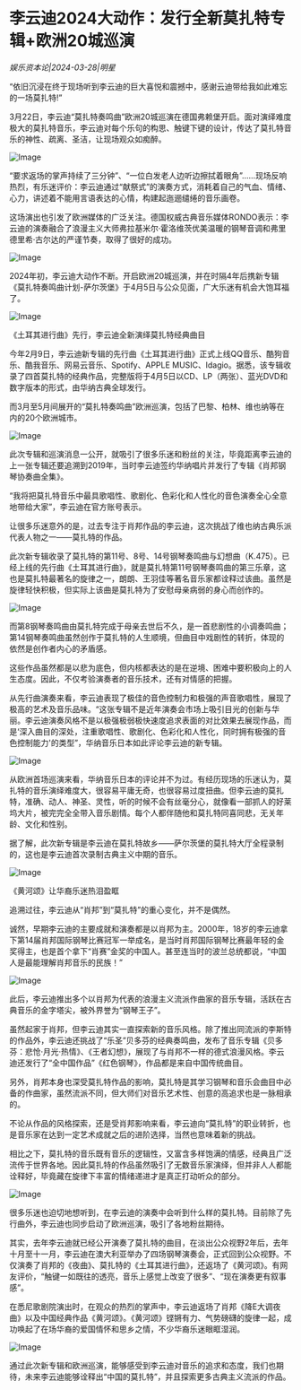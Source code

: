 # 李云迪2024大动作：发行全新莫扎特专辑+欧洲20城巡演

*娱乐资本论|2024-03-28|明星*

“依旧沉浸在终于现场听到李云迪的巨大喜悦和震撼中，感谢云迪带给我如此难忘的一场莫扎特!”

3月22日，李云迪“莫扎特奏鸣曲”欧洲20城巡演在德国弗赖堡开启。面对演绎难度极大的莫扎特音乐，李云迪对每个乐句的构思、触键下键的设计，传达了莫扎特音乐的神性、疏离、圣洁，让现场观众如痴醉。

![Image](http://static.ylzbl.com/uploads/ueditor/php/upload/image/20240328/1711639574879772.png)

“要求返场的掌声持续了三分钟”、“一位白发老人边听边擦拭着眼角”……现场反响热烈，有乐迷评价：李云迪通过“献祭式”的演奏方式，消耗着自己的气血、情绪、心力，讲述着不能用言语表达的心情，构建起迤逦缱绻的音乐画卷。

这场演出也引发了欧洲媒体的广泛关注。德国权威古典音乐媒体RONDO表示：李云迪的演奏融合了浪漫主义大师弗拉基米尔·霍洛维茨优美温暖的钢琴音调和弗里德里希·古尔达的严谨节奏，取得了很好的成功。

![Image](http://static.ylzbl.com/uploads/ueditor/php/upload/image/20240328/1711639574867854.png)

2024年初，李云迪大动作不断。开启欧洲20城巡演，并在时隔4年后携新专辑《莫扎特奏鸣曲计划-萨尔茨堡》于4月5日与公众见面，广大乐迷有机会大饱耳福了。

![Image](https://mmbiz.qpic.cn/mmbiz_png/jNZszpkibXx8r0eeusveAtyj98pKeBEz7tMuAmiadsyvAk4l30TZvmgP03RGX0iaosuL5yVawsdblYqeWUcOTHYoQ/640?wx_fmt=png&tp=wxpic&wxfrom=5&wx_lazy=1&wx_co=1)

《土耳其进行曲》先行，李云迪全新演绎莫扎特经典曲目

今年2月9日，李云迪新专辑的先行曲《土耳其进行曲》正式上线QQ音乐、酷狗音乐、酷我音乐、网易云音乐、Spotify、APPLE MUSIC、ldagio。据悉，该专辑收录了四首莫扎特的经典作品，完整版将于4月5日以CD、LP（两张）、蓝光DVD和数字版本的形式，由华纳古典全球发行。

而3月至5月间展开的“莫扎特奏鸣曲”欧洲巡演，包括了巴黎、柏林、维也纳等在内的20个欧洲城市。

![Image](http://static.ylzbl.com/uploads/ueditor/php/upload/image/20240328/1711639575924218.png)

此次专辑和巡演消息一公开，就吸引了很多乐迷和粉丝的关注，毕竟距离李云迪的上一张专辑还要追溯到2019年，当时李云迪签约华纳唱片并发行了专辑《肖邦钢琴协奏曲全集》。

“我将把莫扎特音乐中最具歌唱性、歌剧化、色彩化和人性化的音色演奏全心全意地带给大家”，李云迪在官方账号表示。

让很多乐迷意外的是，过去专注于肖邦作品的李云迪，这次挑战了维也纳古典乐派代表人物之一——莫扎特的作品。

此次新专辑收录了莫扎特的第11号、8号、14号钢琴奏鸣曲与幻想曲（K.475）。已经上线的先行曲《土耳其进行曲》，就是莫扎特第11号钢琴奏鸣曲的第三乐章，这也是莫扎特最著名的旋律之一，朗朗、王羽佳等著名音乐家都诠释过该曲。虽然是旋律轻快积极，但实际上该曲是莫扎特为了安慰母亲病弱的身心而创作的。

![Image](http://static.ylzbl.com/uploads/ueditor/php/upload/image/20240328/1711639576993688.png)

而第8钢琴奏鸣曲由莫扎特完成于母亲去世后不久，是一首悲剧性的小调奏鸣曲；第14钢琴奏鸣曲虽然创作于莫扎特的人生顺境，但曲目中戏剧性的转折，体现的依然是创作者内心的矛盾感。

这些作品虽然都是以悲为底色，但内核都表达的是在逆境、困难中要积极向上的人生态度。因此，不仅考验演奏者的音乐技术，还有对情感的把握。

从先行曲演奏来看，李云迪表现了极佳的音色控制力和极强的声音歌唱性，展现了极高的艺术及音乐品味。“这张专辑不是近年演奏会市场上吸引目光的创新与华丽。李云迪演奏风格不是以极强极弱极快速度追求表面的对比效果去展现作品，而是‘深入曲目的深处，注重歌唱性、歌剧化、色彩化和人性化，同时拥有极强的音色控制能力'的类型”，华纳音乐日本如此评论李云迪的新专辑。

![Image](http://static.ylzbl.com/uploads/ueditor/php/upload/image/20240328/1711639576981945.png)

从欧洲首场巡演来看，华纳音乐日本的评论并不为过。有经历现场的乐迷认为，莫扎特的音乐演绎难度大，很容易平庸无奇，也很容易过度扭曲。但李云迪的莫扎特，准确、动人、神圣、灵性，听的时候不会有丝毫分心，就像看一部抓人的好莱坞大片，被完完全全带入音乐剧情。每个人都伴随他和莫扎特同喜同悲，无关年龄、文化和性别。

据了解，此次新专辑是李云迪在莫扎特故乡——萨尔茨堡的莫扎特大厅全程录制的，这也是李云迪首次录制古典主义中期的音乐。

![Image](https://mmbiz.qpic.cn/mmbiz_png/jNZszpkibXx8r0eeusveAtyj98pKeBEz7ejDSZf97dAE3mMYqSpwDp0blV0YsOONibSOjLz8EycRV8uxj7xc8QIg/640?wx_fmt=png&tp=wxpic&wxfrom=5&wx_lazy=1&wx_co=1)

《黄河颂》让华裔乐迷热泪盈眶

追溯过往，李云迪从“肖邦”到“莫扎特”的重心变化，并不是偶然。

诚然，早期李云迪的主要成就和演奏都是以肖邦为主。2000年，18岁的李云迪拿下第14届肖邦国际钢琴比赛冠军一举成名，是当时肖邦国际钢琴比赛最年轻的金奖得主，也是首个拿下“肖赛”金奖的中国人。甚至连当时的波兰总统都说，“中国人是最能理解肖邦音乐的民族！”

![Image](http://static.ylzbl.com/uploads/ueditor/php/upload/image/20240328/1711639577766741.png)

此后，李云迪推出多个以肖邦为代表的浪漫主义流派作曲家的音乐专辑，活跃在古典音乐的金字塔尖，被外界誉为“钢琴王子”。

虽然起家于肖邦，但李云迪其实一直探索新的音乐风格。除了推出同流派的李斯特的作品外，李云迪还挑战了“乐圣”贝多芬的经典奏鸣曲，发布了音乐专辑《贝多芬：悲怆·月光·热情》、《王者幻想》，展现了与肖邦不一样的德式浪漫风格。李云迪还发行了“全中国作品”《红色钢琴》，作品都是来自中国传统曲目。

另外，肖邦本身也深受莫扎特作品的影响，莫扎特是其学习钢琴和音乐会曲目中必备的作曲家，虽然流派不同，但大师们对音乐艺术性、创意的高追求也是一脉相承的。

不论从作品的风格探索，还是受肖邦影响来看，李云迪向“莫扎特”的职业转折，也是音乐家在达到一定艺术成就之后的进阶选择，当然也意味着新的挑战。

相比之下，莫扎特的音乐既有音乐的逻辑性，又富含多样饱满的情感，经典且广泛流传于世界各地。因此莫扎特的作品虽然吸引了无数音乐家演绎，但并非人人都能诠释好，毕竟藏在旋律下丰富的情绪递进才是真正打动听众的部分。

![Image](http://static.ylzbl.com/uploads/ueditor/php/upload/image/20240328/1711639578761652.png)

很多乐迷也迫切地想听到，在李云迪的演奏中会听到什么样的莫扎特。目前除了先行曲外，李云迪也同步启动了欧洲巡演，吸引了各地粉丝期待。

其实，去年李云迪就已经公开演奏了莫扎特的曲目，在淡出公众视野2年后，去年十月至十一月，李云迪在澳大利亚举办了四场钢琴演奏会，正式回到公众视野。不仅演奏了肖邦的《夜曲》、莫扎特的《土耳其进行曲》，还返场了《黄河颂》。有网友评价，“触键一如既往的透亮，音乐上感觉上改变了很多”、“现在演奏更有叙事感”。

在悉尼歌剧院演出时，在观众的热烈的掌声中，李云迪返场了肖邦《降E大调夜曲》以及中国经典作品《黄河颂》。《黄河颂》铿锵有力、气势磅礴的旋律一起，成功唤起了在场华裔的爱国情怀和思乡之情，不少华裔乐迷眼眶湿润。

![Image](http://static.ylzbl.com/uploads/ueditor/php/upload/image/20240328/1711639578237232.png)

通过此次新专辑和欧洲巡演，能够感受到李云迪对音乐的追求和态度，我们也期待，未来李云迪能够诠释出“中国的莫扎特”，并且探索更多古典主义流派的作品。

